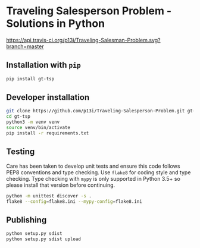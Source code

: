 # Traveling Salesperson Problem - Solutions in Python

https://api.travis-ci.org/p13i/Traveling-Salesman-Problem.svg?branch=master

## Installation with `pip`

```bash
pip install gt-tsp
```

## Developer installation

```bash
git clone https://github.com/p13i/Traveling-Salesperson-Problem.git gt-tsp
cd gt-tsp
python3 -m venv venv
source venv/bin/activate
pip install -r requirements.txt
```

## Testing

Care has been taken to develop unit tests and ensure this code follows PEP8 conventions and type checking. Use `flake8` for coding style and type checking. Type checking with `mypy` is only supported in Python 3.5+ so please install that version before continuing.

```bash
python -m unittest discover -s .
flake8 --config=flake8.ini --mypy-config=flake8.ini

```

## Publishing

```bash
python setup.py sdist
python setup.py sdist upload
```
